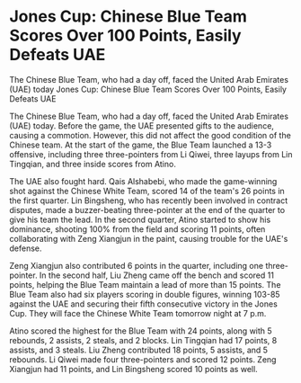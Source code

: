 # Jones Cup: Chinese Blue Team Scores Over 100 Points, Easily Defeats UAE

The Chinese Blue Team, who had a day off, faced the United Arab Emirates (UAE) today 
 Jones Cup: Chinese Blue Team Scores Over 100 Points, Easily Defeats UAE

The Chinese Blue Team, who had a day off, faced the United Arab Emirates (UAE) today. Before the game, the UAE presented gifts to the audience, causing a commotion. However, this did not affect the good condition of the Chinese team. At the start of the game, the Blue Team launched a 13-3 offensive, including three three-pointers from Li Qiwei, three layups from Lin Tingqian, and three inside scores from Atino.

The UAE also fought hard. Qais Alshabebi, who made the game-winning shot against the Chinese White Team, scored 14 of the team's 26 points in the first quarter. Lin Bingsheng, who has recently been involved in contract disputes, made a buzzer-beating three-pointer at the end of the quarter to give his team the lead. In the second quarter, Atino started to show his dominance, shooting 100% from the field and scoring 11 points, often collaborating with Zeng Xiangjun in the paint, causing trouble for the UAE's defense.

Zeng Xiangjun also contributed 6 points in the quarter, including one three-pointer. In the second half, Liu Zheng came off the bench and scored 11 points, helping the Blue Team maintain a lead of more than 15 points. The Blue Team also had six players scoring in double figures, winning 103-85 against the UAE and securing their fifth consecutive victory in the Jones Cup. They will face the Chinese White Team tomorrow night at 7 p.m. 

Atino scored the highest for the Blue Team with 24 points, along with 5 rebounds, 2 assists, 2 steals, and 2 blocks. Lin Tingqian had 17 points, 8 assists, and 3 steals. Liu Zheng contributed 18 points, 5 assists, and 5 rebounds. Li Qiwei made four three-pointers and scored 12 points. Zeng Xiangjun had 11 points, and Lin Bingsheng scored 10 points as well.